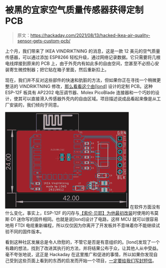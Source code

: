 # 被黑的宜家空气质量传感器获得定制 PCB

> 原文：<https://hackaday.com/2021/08/13/hacked-ikea-air-quality-sensor-gets-custom-pcb/>

上个月，我们带来了 IKEA VINDRIKTNING 的消息，这是一款 12 美元的空气质量传感器，可以通过添加 ESP8266 轻松升级，通过网络记录数据。它只需要将几根电线焊接到原来的 PCB 上，由于外壳内有如此多的自由空间，您甚至不必担心安装寄生微控制器；把它贴在箱子里面，然后重新扣上。

现在，我们并不反对这些部件的快速和肮脏的方法，但如果你正在寻找一个稍微更整洁的 VINDRIKTNING 修改，[那么看看这个由[lond]](https://hackaday.io/project/181195-ikea-vindriktning-pcb) 设计的定制 PCB。这种 ESP-12F 板具有 AP2202 电压调节器、Molex PicoBlade 连接器和一个巧妙的设计，使其可以直接滑入传感器外壳内的自由区域。项目描述说成品看起来像是从工厂安装的，我们倾向于同意。

[![](img/e4117a4468e7f3bb21d0d19ddc2aff5a.png)](https://hackaday.com/wp-content/uploads/2021/08/espikea_detail.png) 在软件方面没有什么变化，事实上，ESP-12F 的闪存与[【索伦·贝耶】为他最初改装](https://hackaday.com/2021/07/24/esp8266-adds-wifi-logging-to-ikeas-air-quality-sensor/)时使用的韦莫斯·D1 迷你写的固件相同。也就是说[lond]设计了电路，这样 MCU 就可以很容易地用 FTDI 电缆重新编程，所以仅仅因为你离开了开发板并不意味着你不能继续试验不同的固件版本。

看到这种社区发展总是令人欣慰的，不管它是否是有意组织的。[lond]发现了一个有趣的想法，找到了改进其执行的方法，并将结果公布于众，让其他人从中受益。毫不夸张地说，这正是 Hackaday 在这里推广和促进的事情，所以如果你发现自己受到这些页面上看到的东西的启发而开始一个项目，[一定要给我们写封短信](https://hackaday.com/submit-a-tip/)。